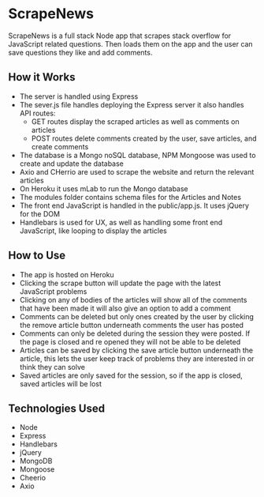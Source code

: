 # ScrapeNews
ScrapeNews is a full stack Node app that scrapes stack overflow for JavaScript related questions. Then loads them on the app and the user can save questions they like and add comments.

## How it Works

* The server is handled using Express 
* The sever.js file handles deploying the Express server it also handles API routes:
  * GET routes display the scraped articles as well as comments on articles
  * POST routes delete comments created by the user, save articles, and create comments
* The database is a Mongo noSQL database, NPM Mongoose was used to create and update the database
* Axio and CHerrio are used to scrape the website and return the relevant articles
* On Heroku it uses mLab to run the Mongo database
* The modules folder contains schema files for the Articles and Notes
* The front end JavaScript is handled in the public/app.js. It uses jQuery for the DOM
* Handlebars is used for UX, as well as handling some front end JavaScript, like looping to display the articles
## How to Use
* The app is hosted on Heroku
* Clicking the scrape button will update the page with the latest JavaScript problems
* Clicking on any of bodies of the articles will show all of the comments that have been made it will also give an option to add a comment
* Comments can be deleted but only ones created by the user by clicking the remove article button underneath comments the user has posted
* Comments can only be deleted during the session they were posted. If the page is closed and re opened they will not be able to be deleted
* Articles can be saved by clicking the save article button underneath the article, this lets the user keep track of problems they are interested in or think they can solve
* Saved articles are only saved for the session, so if the app is closed, saved articles will be lost

## Technologies Used
* Node
* Express
* Handlebars
* jQuery
* MongoDB
* Mongoose
* Cheerio
* Axio
